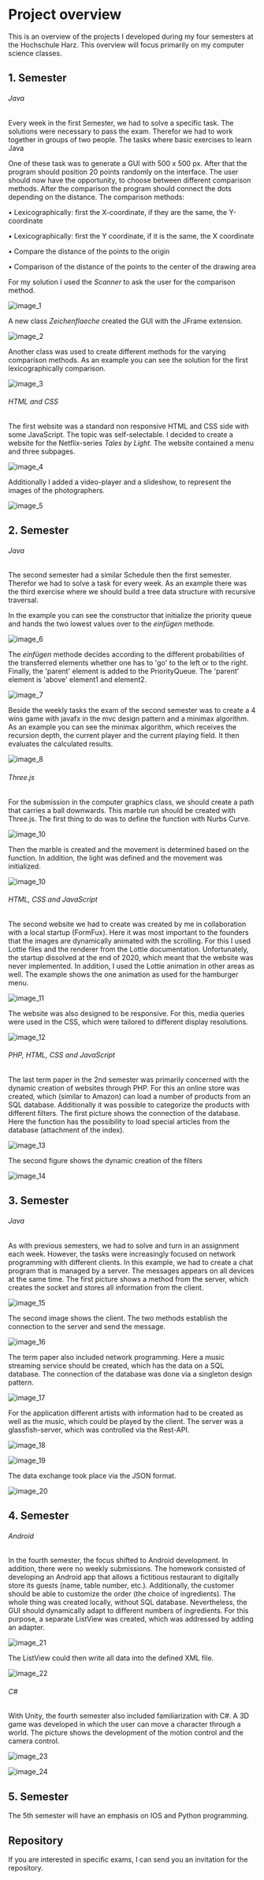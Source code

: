 # Project overview

This is an overview of the projects I developed during my four semesters at the Hochschule Harz. This overview will focus primarily on my computer science classes.

## 1. Semester ##

###### Java ######

Every week in the first Semester, we had to solve a specific task. The solutions were necessary to pass the exam. Therefor we had to work together in groups of two people. The tasks where basic exercises to learn Java

One of these task was to generate a GUI with 500 x 500 px. After that the program should position 20 points randomly on the interface. The user should now have the opportunity, to choose between different comparison methods. After the comparison the program should connect the dots depending on the distance. 
The comparison methods:

• Lexicographically: first the X-coordinate, if they are the same, the Y-coordinate

• Lexicographically: first the Y coordinate, if it is the same, the X coordinate

• Compare the distance of the points to the origin

• Comparison of the distance of the points to the center of the drawing area


For my solution I used the *Scanner* to ask the user for the comparison method. 

![image_1](https://db3pap003files.storage.live.com/y4m06PQSnyTJPzzk3Z-Eu4XvLSP61gve151w-TaroYxQFYa5VBrfxM-noXi4t7s8-NqpN8fQLH6MG0WN1f-tcLGuNwY_cd_EM42OtV3MTxMucAOYWqFJoegQFevy4qjwNtIcpnUML4z7YnB-INStbgiJYND9Jc5RaXD396kDl79FYBkH7UHu3bw_iQTlsO4_UN6?width=1392&height=754&cropmode=none)

A new class *Zeichenflaeche* created the GUI with the JFrame extension.

![image_2](https://db3pap003files.storage.live.com/y4mnxb8Mh_jezv7iF0XjOUVVpfuSpk965tuhqd7ACn86UwA55dSsac0pjoZdVOzgphDkCr3rf1qio5sdiVVs6LfcYp9VCsMeEZqM4SZUOouRchPLPwM7MAFtInyTlqy9pmr-0hWfYrOEE0_k_2Rqybo6WHYraXAXDqpVD5pSOTTK0GK9EK-meUMyCAj-S_tN0Bz?width=1810&height=1148&cropmode=none)

Another class was used to create different methods for the varying comparison methods. As an example you can see the solution for the first lexicographically comparison.

![image_3](https://db3pap003files.storage.live.com/y4mfAl42BiONfqVr27bpdlf7J16eO0zTebVWFx8zOEL1g83b3MZEF0Wk0M50zuBj4MFHesNezI6x3Wf8wNjR4s59IpNphVKPppdPlmRx_6z8SXrRoAcyjtbXZiogDv5TDWMrUIL5TAawv83cyGFp3KFulAgMHZd7vRY1v5lGKKaUHM6veETZmR7UwP9NkK6krfF?width=1996&height=1102&cropmode=none)


###### HTML and CSS ######

The first website was a standard non responsive HTML and CSS side with some JavaScript. The topic was self-selectable. I decided to create a website for the Netflix-series *Tales by Light*. The website contained a menu and three subpages.

![image_4](https://db3pap003files.storage.live.com/y4muBvldUI7j6oWMWXEqdcL9XY9GGHgQJOrO-3Hn7msN7MUR_3Xvq8kB7m-MM0k-bTDvHsjpgpBuaLzPPx589yn_p2Te1idf2h0lCYE1_nDuG2WTUNxuAE8huX4PfUyOqkKQHRLtzMnjRMgDeIBk8oBYt9mcfC4QSlzFqzBYXpYf5PFc59Gdzg2sVmKCWU6uIhm?width=1974&height=1172&cropmode=none)

Additionally I added a video-player and a slideshow, to represent the images of the photographers. 

![image_5](https://db3pap003files.storage.live.com/y4mzCrMhLrJbqI4aTcHiwtdWVtP4V6kV-8wxDx4yPLSnRPQjLTGsqltyBhGUhM6M_laFoPD2VeUXd7znHlM7_82hxsv4ZFAsNVVqa4YaMH2zz9ewHDCCPuVPiBsQoU1mXoMmwEroTtp_SwbEuUW0DEI57DLBF1QbPcHelLyVkY62666FRfiLdYcLrzM22NlrvQ2?width=1298&height=652&cropmode=none)

## 2. Semester ##

###### Java ######

The second semester had a similar Schedule then the first semester. Therefor we had to solve a task for every week. As an example there was the third exercise where we should build a tree data structure with recursive traversal. 

In the example you can see the constructor that initialize the priority queue and hands the two lowest values over to the *einfügen* methode. 

![image_6](https://db3pap003files.storage.live.com/y4mhJntkw5PxLAacH3AuOTn4510o4-20bmHU0AcGzTxD94iEND1SVdvID5wwD4wGPR3m3uhDYZNWQPtZkqR57Z_8Bt86NcmImOAQ6VCbp9IrNnTtevTKYpQgaPuiO7wsWl4VNj-ph2a1ECubwi_M4py5AvzgITZkcqYO6oUPcoD0Y4cAiiiCVJi9BiOO6uS-_YR?width=1466&height=624&cropmode=none)

The *einfügen* methode decides according to the different probabilities of the transferred elements whether one has to 'go' to the left or to the right. Finally, the 'parent' element is added to the PriorityQueue. The 'parent' element is 'above' element1 and element2.

![image_7](https://db3pap003files.storage.live.com/y4mlmjD9TCCELt5a_a0qysDRuD_64Y6cW4YtW_8dBYS2UCqzEHabrwp-en4s5Tj4MXb19ukV36UF8rH1LO6uGBQDXpnwTkS-rys1DkSikyIWZhHS9ShOyyXlaMUEDD6keQ1BbyON4Y_NTehJ9lvQVYwqeZHaHWgtdsum3sAqzl8T98yBs9QFX-dW6kohrBjhHYF?width=2656&height=978&cropmode=none)

Beside the weekly tasks the exam of the second semester was to create a 4 wins game with javafx in the mvc design pattern and a minimax algorithm. 
As an example you can see the minimax algorithm, which receives the recursion depth, the current player and the current playing field. It then evaluates the calculated results.

![image_8](https://db3pap003files.storage.live.com/y4mT0goZxcLcAzzTnuznbi305iaHr_wlMG7LhPqRjUZt2DYnuIhj8B7HDzxUNyprnWOEDFf-qp7buoE6Ou-mQ23lobOMHIRMNGsyMjN3yB49bPNBt7eQEPmwGPkb7vk9Cu4VVAdj1kb-QmHRCL1NbmV5mJuIrll_8F1CYM3P5nB5gZoZmZxPFukHtB41ca-RKW-?width=1868&height=1598&cropmode=none)

###### Three.js ######

For the submission in the computer graphics class, we should create a path that carries a ball downwards. This marble run should be created with Three.js. The first thing to do was to define the function with Nurbs Curve.

![image_10](https://db3pap003files.storage.live.com/y4mLwJRYR5eYOpxWK0xAqmp-E9pBhutg6A6YqO7Q87Jl_OpJ5XVFDzEKnfqMZG8Fc1kpIwzeYcXnza_Sw9PFfd8hCwGPmZXsr1f6LwG4WR3KkUf8I8ljJqbaIfLr5VkUry1rMTUt_qWIPVEoGmB9p1LrMWzAAafy4XirrMwTxcwW_cTKjVRwpQUFfiYVY1NvVrq?width=1380&height=1412&cropmode=none)

Then the marble is created and the movement is determined based on the function. In addition, the light was defined and the movement was initialized.

![image_10](https://db3pap003files.storage.live.com/y4mYmHE3kKF0ZiC3CRZ2A-mA5Q21ykpaftG9yLjZdxE2XMe_SR3WCSCzxAxCLcDItrtH7A2cCzZV1vZLeSHZDUc_yRaTbffLQpflTlEwWiOfKg1IScmkBMIvIDfq6eJxi1be0UCa_5j803IJ8eNUPipjENU5HvJHh5Qghnsu9YkSUNae-55rNvEHL7ovlBqYMTk?width=1688&height=742&cropmode=none)

###### HTML, CSS and JavaScript  ######

The second website we had to create was created by me in collaboration with a local startup (FormFux). Here it was most important to the founders that the images are dynamically animated with the scrolling. For this I used Lottie files and the renderer from the Lottie documentation. Unfortunately, the startup dissolved at the end of 2020, which meant that the website was never implemented. In addition, I used the Lottie animation in other areas as well. The example shows the one animation as used for the hamburger menu. 

![image_11](https://db3pap003files.storage.live.com/y4miw3EcCpUyeFt0tiEiSZWtjEOGj8OzPGEC3UKGEW6RsDwTrBzVTdXaEfxIb0m5BCY61SDw7epAMr7z5_8PpYKTsu2fBqPV_3RohvkkGitORZYcECAmgoyc9tiewaLsVmt8QA2bKr-xNpacm55Jhmvez0zzb4bCIa2mOdT54fKEcfaLNaWcaUAT5rSkROZDrFQ?width=898&height=1542&cropmode=none)

The website was also designed to be responsive. For this, media queries were used in the CSS, which were tailored to different display resolutions. 

![image_12](https://db3pap003files.storage.live.com/y4mOaODnK15602aYF6QwLvqVo59ofwVff5ZUydBlMdHI5LO5bmWLmz8zd8MifGPyquh7GjLampznEXOHFk7ciLnUTikp-x7FHqYWQUJ3x1EfOvZkBZwELgl8q1KJrTorPCZgxOlQ3H7mKTv-s6Rfl3ZE-LbWVyTzual4jCSk777JWhHd-4Guj8nwomgSVdHTOAB?width=978&height=840&cropmode=none)

###### PHP, HTML, CSS and JavaScript  ######

The last term paper in the 2nd semester was primarily concerned with the dynamic creation of websites through PHP. For this an online store was created, which (similar to Amazon) can load a number of products from an SQL database. Additionally it was possible to categorize the products with different filters. The first picture shows the connection of the database. Here the function has the possibility to load special articles from the database (attachment of the index).

![image_13](https://db3pap003files.storage.live.com/y4mdyxKUzvdPM6-1VCyE7rbhmWBQA9iEkCDYWEM8wboCGtECuof1gxUSGPZjKxEepx_gMRJbjiFk_rijLuFXria7YJtK5ObqS55aYlfZT38p8-Vpz8HHJkE5o2MQxQsHe8Je6tn5NkDMrKrNGuQ0xyKQTK6WPhwgNvd_mj5kz9yNecSQTRw3N6XDPtwf9AB9Qci?width=2082&height=1306&cropmode=none)

The second figure shows the dynamic creation of the filters

![image_14](https://db3pap003files.storage.live.com/y4mhtdB5uQSG6aHgU1SjkK-T4qIAR8o23bIIbpWj0KmA5jpLgIxZ8b5bnJ8y3m_SCS3JMw9v6nHvHppbgb1MRe7YyeW2uJtjz6hyX1JSucFS8HEttFIJQkHVio2n6FO-M-Xr5h8q8tpkZ9_rmlyA7BHqCwWvZE_4rHJPbXq7Bj0EtftIiiOaJTifq8oP038iC-J?width=1704&height=1476&cropmode=none)

## 3. Semester ##

###### Java ######

As with previous semesters, we had to solve and turn in an assignment each week. However, the tasks were increasingly focused on network programming with different clients. In this example, we had to create a chat program that is managed by a server. The messages appears on all devices at the same time. The first picture shows a method from the server, which creates the socket and stores all information from the client.

![image_15](https://db3pap003files.storage.live.com/y4mshi4eWMWIM8aBs0x13zJIhHvMjXo5U46oiKhX9DfMihoFXtR2sRDf5pSq1RgHD7J-buNz8ZjfDeTuckqwBlu3klRpWoZKlmn51EoL_Rvy1PfeHshRqH0FvUxLo4nvhbynPe0WA5FGb2FReEFkv9FM6eo7cXXS4CWyspalTx8KOd1gpAaNeE-gL2VJoxPhQIX?width=1610&height=576&cropmode=none)

The second image shows the client. The two methods establish the connection to the server and send the message. 

![image_16](https://db3pap003files.storage.live.com/y4mxtlRREtuVtqdPFeHZNw87LHW8Y57gDoG7ZRDVaHQUW16O21q57Mcv-qDi76LcAV_NBiGMD73n21HFZFHc1BZvQlSm68LzcZyJo6dir30gJDEmr0edFsGNzmaO7rA57JCESEZsD67X3gPbv0T1QUjQ5S33T9-eTY8Pl2CgRHQHJbI3_OcFrhBxK15CuJXT7eo?width=1560&height=1228&cropmode=none)

The term paper also included network programming. Here a music streaming service should be created, which has the data on a SQL database. The connection of the database was done via a singleton design pattern. 

![image_17](https://db3pap003files.storage.live.com/y4mc4lWUSRfTqRbFZ1_Yb6ejbigwE3vCGM1YADCc6MX4LJZ_NqVMigHd0LDOrpp3MG9u7ZQf_kV8JDhw5v4NDKV9XL3CLKO32JZ9VTwAKXk2Fu-OpZMmRnrrXG9b0_RzJAVUJU5zFxh0qaOyxJPJmt4mg05DMn1Qlkc10JaJkfjoFGiDndSxd7-lTauaAOTPWwe?width=1888&height=1600&cropmode=none)

For the application different artists with information had to be created as well as the music, which could be played by the client. The server was a glassfish-server, which was controlled via the Rest-API.

![image_18](https://db3pap003files.storage.live.com/y4m7x2n-yWvOEwPglOPVzqdFE3FgPG-UVpc5cWa_rnFt8CNozpvSCzS_X8MPHmW8m-oV5yjwp_lngMUEanfThoYTQkYwIzZQfL8lPmRTQDhmAF_ZpklH9koBIOvNOw7xYS-Ho_EjHcQmc2aRB6UnKj5eRiDB9Jf7ha6Cux93WljJF-FMlSVBRCJACWfm-M4WaiY?width=1824&height=1054&cropmode=none)

![image_19](https://db3pap003files.storage.live.com/y4mG0VxTdx5C5uJOiUkE0UTURU9X4_viafUaYMP7Vr5ziu6TkyTFhyMIBykO7lHsA0M4DL8oL-odjX0mjK8bpt0U6b5A3xLKvc8JBm_pKV2TpJXjyj71nDM9FowUO9f2ov1uvds-dXyri3RHQn0AUiAX7pXX2KoizZo00-FA4jeEcrLTYSBlqUrjb8wzADIWe1H?width=1386&height=1188&cropmode=none)

The data exchange took place via the JSON format. 

![image_20](https://db3pap003files.storage.live.com/y4mNoBVzUNpWQ_RPcnExqTDMpbd7kaICHwzlJdcFZgWJW7fvvNv-sMmgjo5JxGT_Mlu0vJIPnuwmos7I5-_873gMNYX6_ttciMmWE1Ck_f_mtsxYl_t7aQMf7nV6bEES8jvfyrCva5n9uCzluPvX_TpNwiA9jc3l599ZvhD_vtzPeGml4EsmyaWivcPtsHJkmZp?width=1812&height=1204&cropmode=none)

## 4. Semester ##

###### Android ######

In the fourth semester, the focus shifted to Android development. In addition, there were no weekly submissions. The homework consisted of developing an Android app that allows a fictitious restaurant to digitally store its guests (name, table number, etc.). Additionally, the customer should be able to customize the order (the choice of ingredients). The whole thing was created locally, without SQL database. Nevertheless, the GUI should dynamically adapt to different numbers of ingredients. For this purpose, a separate ListView was created, which was addressed by adding an adapter.

![image_21](https://db3pap003files.storage.live.com/y4mEr4-t1aI5tcFiriRnRlW16xT6mnbruZR2uK9PycupyJ68l3QBBu6ullZx1qK3BShxkA5kIy8TJthipAUFPMQ2e5SWDv_avfX4jltMnfxSspDu2G9eUA1wnAfxlulOs8sAdUBbIuTbpQMudtj6rOnDw8ORiS9hIydinc_TpClV1Zd8BN3qCiHX9uLI_iaGoCO?width=2216&height=1158&cropmode=none)

The ListView could then write all data into the defined XML file.

![image_22](https://db3pap003files.storage.live.com/y4mJmWLQXITuGxouPIJymO8j-nHbdJvhs4fWH7fzMxZ6jp-e6lUwSbZGEQ0cPYnMcvk3hJXHEvHPuQT8VbDViz1elseaboblLvROFl0VdysFImJh0HksQebyxUMfsi1mZLNUBKmgbxfmVOvIyCuDcYwoMhnMpyZaAyho2M5iWt0CRlU9IgkBfMMDpMMO2lgdi0I?width=1758&height=1372&cropmode=none)

###### C# ######

With Unity, the fourth semester also included familiarization with C#. A 3D game was developed in which the user can move a character through a world. The picture shows the development of the motion control and the camera control. 

![image_23](https://db3pap003files.storage.live.com/y4mVbgUfFuoFQCyHuivvxCUfEhuVVXnsvUl2sgeW0ic2pDOBsItSFcro1ONKol4w0P9bz5rFLUoVmQhcMPnxLHU7um9O7MbN1KSTHNiOSIVXHjgRawa2kfEsfmKTrTcwXCOEe0yq8Qk4ldnrnIfapNztVk61X5EPhqHVL5d8JdNTX1VS7oauKW4fIZTrKSDE-sL?width=1662&height=1298&cropmode=none)

![image_24](https://db3pap003files.storage.live.com/y4mHsoo3lBI-MG8pUQ_o-r9Y-44FsHGVA2ZipzddGix_e3NOn9oiFjBYapEsGFlsl7Zmi7-81MhPH6HOyE2oGxFjRjO8IE9VtVmf-wRHwp3L_dq1wioGHy60NZCtmQTzdIr_7HKOiThmDTdVAnQu_FA8C1C9XF5BBNBk0OLqHUHqnl_qJt8EU25OEwoD0djFtZZ?width=990&height=1636&cropmode=none)

## 5. Semester ##

The 5th semester will have an emphasis on IOS and Python programming.

## Repository ##

If you are interested in specific exams, I can send you an invitation for the repository. 
